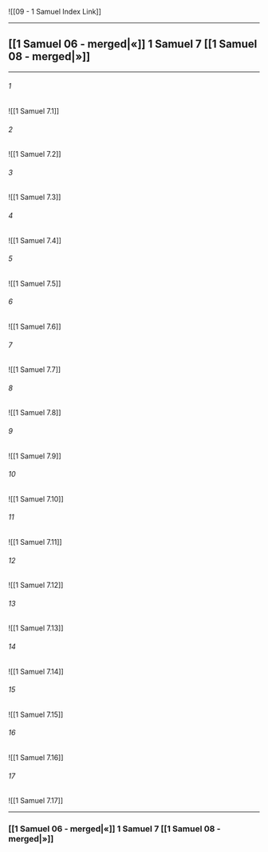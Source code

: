 ![[09 - 1 Samuel Index Link]]

---
##  [[1 Samuel 06 - merged|«]] 1 Samuel 7 [[1 Samuel 08 - merged|»]]

---

###### 1
![[1 Samuel 7.1]] 

###### 2
![[1 Samuel 7.2]] 

###### 3
![[1 Samuel 7.3]] 

###### 4
![[1 Samuel 7.4]]

###### 5 
![[1 Samuel 7.5]] 

###### 6
![[1 Samuel 7.6]] 

###### 7
![[1 Samuel 7.7]] 

###### 8
![[1 Samuel 7.8]] 

###### 9
![[1 Samuel 7.9]] 

###### 10
![[1 Samuel 7.10]] 

###### 11
![[1 Samuel 7.11]] 

###### 12
![[1 Samuel 7.12]]

###### 13
![[1 Samuel 7.13]] 

###### 14
![[1 Samuel 7.14]] 

###### 15
![[1 Samuel 7.15]]

###### 16
![[1 Samuel 7.16]] 

###### 17
![[1 Samuel 7.17]]


---
###  [[1 Samuel 06 - merged|«]] 1 Samuel 7 [[1 Samuel 08 - merged|»]]